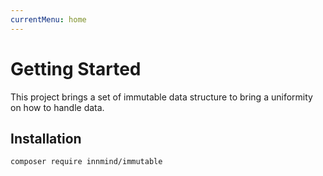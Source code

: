 ```yaml
---
currentMenu: home
---
```


# Getting Started

This project brings a set of immutable data structure to bring a uniformity on how to handle data.

## Installation

```sh
composer require innmind/immutable
```
